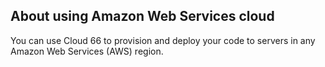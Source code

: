 

## About using Amazon Web Services cloud

You can use Cloud 66 to provision and deploy your code to servers in any Amazon Web Services (AWS) region. 

